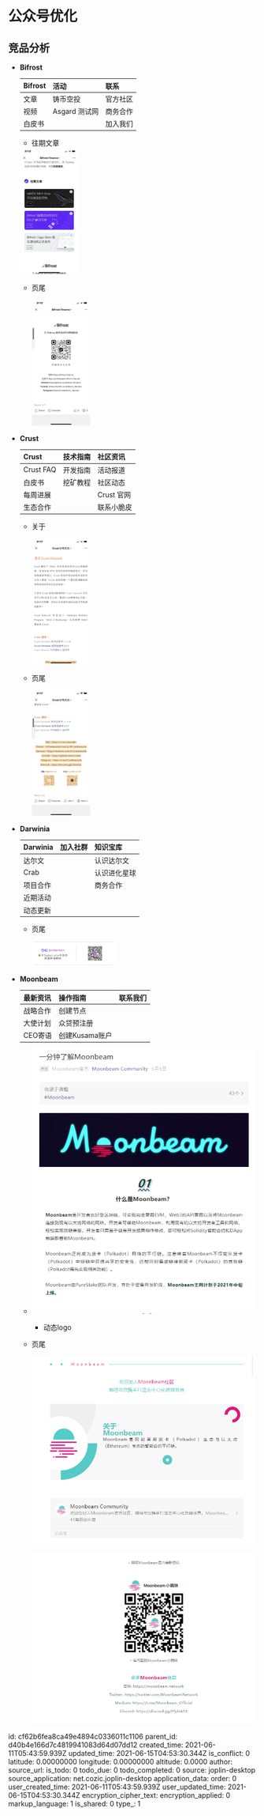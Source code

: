 # 公众号优化

## 竞品分析

- **Bifrost**

  | Bifrost | 活动          | 联系     |
  | ------- | ------------- | -------- |
  | 文章    | 铸币空投      | 官方社区 |
  | 视频    | Asgard 测试网 | 商务合作 |
  | 白皮书  |               | 加入我们 |
  
  - 往期文章
  
  <img src="https://raw.githubusercontent.com/Whisker17/ImageStoreService/main/image-20210614211314425.png" alt="image-20210614211314425" style="zoom:25%;" />
  
  - 页尾
  
    <img src="https://raw.githubusercontent.com/Whisker17/ImageStoreService/main/image-20210614211404476.png" alt="image-20210614211404476" style="zoom:25%;" />
  
- **Crust**

  | Crust     | 技术指南 | 社区资讯   |
  | --------- | -------- | ---------- |
  | Crust FAQ | 开发指南 | 活动报道   |
  | 白皮书    | 挖矿教程 | 社区动态   |
  | 每周进展  |          | Crust 官网 |
  | 生态合作  |          | 联系小脆皮 |

  - 关于

    <img src="https://raw.githubusercontent.com/Whisker17/ImageStoreService/main/image-20210614211808799.png" alt="image-20210614211808799" style="zoom:25%;" />

  - 页尾

    <img src="https://raw.githubusercontent.com/Whisker17/ImageStoreService/main/image-20210614211831243.png" alt="image-20210614211831243" style="zoom:25%;" />

- **Darwinia**

  | Darwinia | 加入社群 | 知识宝库     |
  | -------- | -------- | ------------ |
  | 达尔文   |          | 认识达尔文   |
  | Crab     |          | 认识进化星球 |
  | 项目合作 |          | 商务合作     |
  | 近期活动 |          |              |
  | 动态更新 |          |              |

  - 页尾

    <img src="https://raw.githubusercontent.com/Whisker17/ImageStoreService/main/image-20210615113807056.png" alt="image-20210615113807056" style="zoom:25%;" />

- **Moonbeam**

  | 最新资讯 | 操作指南       | 联系我们 |
  | -------- | -------------- | -------- |
  | 战略合作 | 创建节点       |          |
  | 大使计划 | 众贷预注册     |          |
  | CEO寄语  | 创建Kusama账户 |          |

  - ![image-20210615121127536](https://raw.githubusercontent.com/Whisker17/ImageStoreService/main/image-20210615121127536.png)

    - 动态logo

  - 页尾

    ![image-20210615121213229](https://raw.githubusercontent.com/Whisker17/ImageStoreService/main/image-20210615121213229.png)

    ![image-20210615121227988](https://raw.githubusercontent.com/Whisker17/ImageStoreService/main/image-20210615121227988.png)



id: cf62b6fea8ca49e4894c0336011c1106
parent_id: d40b4e166d7c4819941083d64d07dd12
created_time: 2021-06-11T05:43:59.939Z
updated_time: 2021-06-15T04:53:30.344Z
is_conflict: 0
latitude: 0.00000000
longitude: 0.00000000
altitude: 0.0000
author: 
source_url: 
is_todo: 0
todo_due: 0
todo_completed: 0
source: joplin-desktop
source_application: net.cozic.joplin-desktop
application_data: 
order: 0
user_created_time: 2021-06-11T05:43:59.939Z
user_updated_time: 2021-06-15T04:53:30.344Z
encryption_cipher_text: 
encryption_applied: 0
markup_language: 1
is_shared: 0
type_: 1